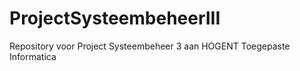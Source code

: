 # ProjectSysteembeheerIII
Repository voor Project Systeembeheer 3 aan HOGENT Toegepaste Informatica
